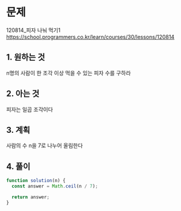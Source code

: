 # 문제

120814\_피자 나눠 먹기1
https://school.programmers.co.kr/learn/courses/30/lessons/120814

## 1. 원하는 것

n명의 사람이 한 조각 이상 먹을 수 있는 피자 수를 구하라

## 2. 아는 것

피자는 일곱 조각이다

## 3. 계획

사람의 수 n을 7로 나누어 올림한다

## 4. 풀이

```js
function solution(n) {
  const answer = Math.ceil(n / 7);

  return answer;
}
```
